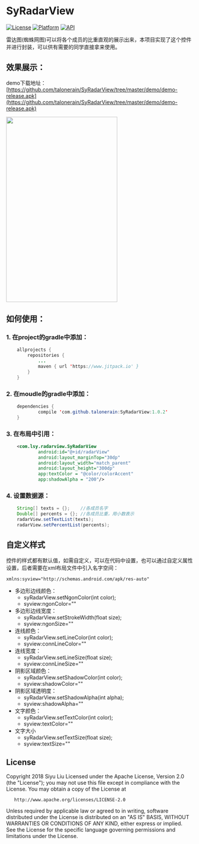 # SyRadarView

[![License](https://img.shields.io/badge/license-Apache%202-green.svg)](https://www.apache.org/licenses/LICENSE-2.0)
[![Platform](https://img.shields.io/badge/Platform-Android-green.svg)](https://developer.android.com/index.html)
[![API](https://img.shields.io/badge/API-16%2B-green.svg?style=flat)](https://android-arsenal.com/api?level=16)  

雷达图(蜘蛛网图)可以将各个成员的比重直观的展示出来，本项目实现了这个控件并进行封装，可以供有需要的同学直接拿来使用。  
	
## 效果展示：   
demo下载地址：  [https://github.com/talonerain/SyRadarView/tree/master/demo/demo-release.apk](https://github.com/talonerain/SyRadarView/tree/master/demo/demo-release.apk)

<img width="300" height="500" src="https://raw.githubusercontent.com/talonerain/SyRadarView/master/screenshots/demo.png"/>

## 如何使用：
### 1. 在project的gradle中添加：


```java
	allprojects {
		repositories {
			...
			maven { url 'https://www.jitpack.io' }
		}
	}
``` 
### 2. 在moudle的gradle中添加：

```java
	dependencies {
	        compile 'com.github.talonerain:SyRadarView:1.0.2'
	}
```
### 3. 在布局中引用：

```xml
	<com.lsy.radarview.SyRadarView
	        android:id="@+id/radarView"
	        android:layout_marginTop="30dp"
	        android:layout_width="match_parent"
	        android:layout_height="300dp"
	        app:textColor = "@color/colorAccent"
	        app:shadowAlpha = "200"/>
```
### 4. 设置数据源：

```java
	String[] texts = {};	//各成员名字
	Double[] percents = {};	//各成员比重，用小数表示
	radarView.setTextList(texts);  
	radarView.setPercentList(percents);
```

## 自定义样式
控件的样式都有默认值，如需自定义，可以在代码中设置，也可以通过自定义属性设置，后者需要在xml布局文件中引入名字空间：

```
xmlns:syview="http://schemas.android.com/apk/res-auto"
``` 

- 多边形边线颜色：
	- syRadarView.setNgonColor(int color);
	- syview:ngonColor=""
- 多边形边线宽度：
	- syRadarView.setStrokeWidth(float size);
	- syview:ngonSize=""
- 连线颜色：
	- syRadarView.setLineColor(int color);
	- syview:connLineColor=""
- 连线宽度：
	- syRadarView.setLineSize(float size);
	- syview:connLineSize=""
- 阴影区域颜色：
	- syRadarView.setShadowColor(int color);
	- syview:shadowColor=""
- 阴影区域透明度：
	- syRadarView.setShadowAlpha(int alpha);
	- syview:shadowAlpha=""
- 文字颜色：
	- syRadarView.setTextColor(int color);
	- syview:textColor=""
- 文字大小
	- syRadarView.setTextSize(float size);
	- syview:textSize=""


License
-------
Copyright 2018 Siyu Liu
   Licensed under the Apache License, Version 2.0 (the "License");
   you may not use this file except in compliance with the License.
   You may obtain a copy of the License at

       http://www.apache.org/licenses/LICENSE-2.0

   Unless required by applicable law or agreed to in writing, software
   distributed under the License is distributed on an "AS IS" BASIS,
   WITHOUT WARRANTIES OR CONDITIONS OF ANY KIND, either express or implied.
   See the License for the specific language governing permissions and
   limitations under the License.